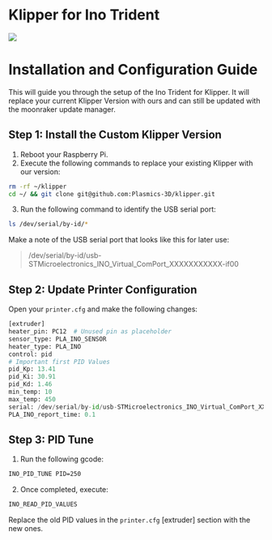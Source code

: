 # Klipper for Ino Trident

![](https://avatars.githubusercontent.com/u/139325225?s=200&v=4)

# Installation and Configuration Guide

This will guide you through the setup of the Ino Trident for Klipper. It will replace your current Klipper Version with ours and can still be updated with the moonraker update manager. 


## Step 1: Install the Custom Klipper Version

1. Reboot your Raspberry Pi.
2. Execute the following commands to replace your existing Klipper with our version:

```bash
rm -rf ~/klipper
cd ~/ && git clone git@github.com:Plasmics-3D/klipper.git
```

3. Run the following command to identify the USB serial port:

```bash
ls /dev/serial/by-id/*
```

Make a note of the USB serial port that looks like this for later use:

> /dev/serial/by-id/usb-STMicroelectronics_INO_Virtual_ComPort_XXXXXXXXXXX-if00

## Step 2: Update Printer Configuration

Open your `printer.cfg` and make the following changes:

```python
[extruder] 
heater_pin: PC12  # Unused pin as placeholder
sensor_type: PLA_INO_SENSOR
heater_type: PLA_INO
control: pid
# Important first PID Values
pid_Kp: 13.41
pid_Ki: 30.91
pid_Kd: 1.46
min_temp: 10
max_temp: 450
serial: /dev/serial/by-id/usb-STMicroelectronics_INO_Virtual_ComPort_XXXXXXXXXXX-if00  # Use the serial name you copied earlier
PLA_INO_report_time: 0.1
```

## Step 3: PID Tune

1. Run the following gcode:

```bash
INO_PID_TUNE PID=250
```

2. Once completed, execute:

```bash
INO_READ_PID_VALUES
```

Replace the old PID values in the `printer.cfg` [extruder] section with the new ones.
